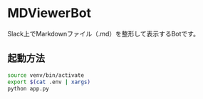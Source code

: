 # MDViewerBot

Slack上でMarkdownファイル（.md）を整形して表示するBotです。

## 起動方法

```bash
source venv/bin/activate
export $(cat .env | xargs)
python app.py
